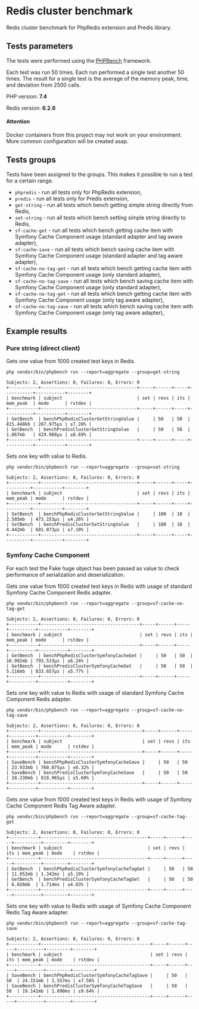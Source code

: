 # Redis cluster benchmark
Redis cluster benchmark for PhpRedis extension and Predis library.

## Tests parameters
The tests were performed using the [PHPBench](https://github.com/phpbench/phpbench) framework.

Each test was run 50 times. Each run performed a single test another 50 times.
The result for a single test is the average of the memory peak, time, and deviation from 2500 calls.

PHP version: **7.4**

Redis version: **6.2.6**

#### Attention
Docker containers from this project may not work on your environment. More common configuration will be created asap.

## Tests groups
Tests have been assigned to the groups. This makes it possible to run a test for a certain range.

- `phpredis` - run all tests only for PhpRedis extension,
- `predis` - run all tests only for Predis extension,
- `get-string` - run all tests which bench getting simple string directly from Redis,
- `set-string` - run all tests which bench setting simple string directly to Redis,
- `sf-cache-get` - run all tests which bench getting cache item with Symfony Cache Component usage (standard adapter and tag aware adapter),
- `sf-cache-save` - run all tests which bench saving cache item with Symfony Cache Component usage (standard adapter and tag aware adapter),
- `sf-cache-no-tag-get` - run all tests which bench getting cache item with Symfony Cache Component usage (only standard adapter),
- `sf-cache-no-tag-save` - run all tests which bench saving cache item with Symfony Cache Component usage (only standard adapter),
- `sf-cache-no-tag-get` - run all tests which bench getting cache item with Symfony Cache Component usage (only tag aware adapter),
- `sf-cache-no-tag-save` - run all tests which bench saving cache item with Symfony Cache Component usage (only tag aware adapter),

## Example results

### Pure string (direct client)

Gets one value from 1000 created test keys in Redis.

`php vendor/bin/phpbench run --report=aggregate --group=get-string`

```
Subjects: 2, Assertions: 0, Failures: 0, Errors: 0
+-----------+------------------------------------+-----+------+-----+-----------+-----------+--------+
| benchmark | subject                            | set | revs | its | mem_peak  | mode      | rstdev |
+-----------+------------------------------------+-----+------+-----+-----------+-----------+--------+
| GetBench  | benchPhpRedisClusterGetStringValue |     | 50   | 50  | 815.448kb | 287.975μs | ±7.28% |
| GetBench  | benchPredisClusterGetStringValue   |     | 50   | 50  | 1.867mb   | 429.968μs | ±8.69% |
+-----------+------------------------------------+-----+------+-----+-----------+-----------+--------+
```

Sets one key with value to Redis.

`php vendor/bin/phpbench run --report=aggregate --group=set-string`

```
Subjects: 2, Assertions: 0, Failures: 0, Errors: 0
+-----------+------------------------------------+-----+------+-----+----------+-----------+--------+
| benchmark | subject                            | set | revs | its | mem_peak | mode      | rstdev |
+-----------+------------------------------------+-----+------+-----+----------+-----------+--------+
| SetBench  | benchPhpRedisClusterSetStringValue |     | 100  | 10  | 2.585mb  | 473.153μs | ±4.26% |
| SetBench  | benchPredisClusterSetStringValue   |     | 100  | 10  | 4.442mb  | 601.873μs | ±7.10% |
+-----------+------------------------------------+-----+------+-----+----------+-----------+--------+
```

### Symfony Cache Component

For each test the Fake huge object has been passed as value to check performance of serialization and deserialization. 

Gets one value from 1000 created test keys in Redis with usage of standard Symfony Cache Component Redis adapter.

`php vendor/bin/phpbench run --report=aggregate --group=sf-cache-no-tag-get`

```
Subjects: 2, Assertions: 0, Failures: 0, Errors: 0
+-----------+-------------------------------------+-----+------+-----+----------+-----------+--------+
| benchmark | subject                             | set | revs | its | mem_peak | mode      | rstdev |
+-----------+-------------------------------------+-----+------+-----+----------+-----------+--------+
| GetBench  | benchPhpRedisClusterSymfonyCacheGet |     | 50   | 50  | 10.992mb | 793.533μs | ±6.24% |
| GetBench  | benchPredisClusterSymfonyCacheGet   |     | 50   | 50  | 5.116mb  | 833.657μs | ±5.77% |
+-----------+-------------------------------------+-----+------+-----+----------+-----------+--------+
```

Sets one key with value to Redis with usage of standard Symfony Cache Component Redis adapter.

`php vendor/bin/phpbench run --report=aggregate --group=sf-cache-no-tag-save`

```
Subjects: 2, Assertions: 0, Failures: 0, Errors: 0
+-----------+--------------------------------------+-----+------+-----+----------+-----------+--------+
| benchmark | subject                              | set | revs | its | mem_peak | mode      | rstdev |
+-----------+--------------------------------------+-----+------+-----+----------+-----------+--------+
| SaveBench | benchPhpRedisClusterSymfonyCacheSave |     | 50   | 50  | 23.933mb | 760.875μs | ±6.32% |
| SaveBench | benchPredisClusterSymfonyCacheSave   |     | 50   | 50  | 18.230mb | 818.965μs | ±5.60% |
+-----------+--------------------------------------+-----+------+-----+----------+-----------+--------+
```

Gets one value from 1000 created test keys in Redis with usage of Symfony Cache Component Redis Tag Aware adapter.

`php vendor/bin/phpbench run --report=aggregate --group=sf-cache-tag-get`

```
Subjects: 2, Assertions: 0, Failures: 0, Errors: 0
+-----------+----------------------------------------+-----+------+-----+----------+---------+--------+
| benchmark | subject                                | set | revs | its | mem_peak | mode    | rstdev |
+-----------+----------------------------------------+-----+------+-----+----------+---------+--------+
| GetBench  | benchPhpRedisClusterSymfonyCacheTagGet |     | 50   | 50  | 11.052mb | 1.342ms | ±5.19% |
| GetBench  | benchPredisClusterSymfonyCacheTagGet   |     | 50   | 50  | 6.026mb  | 1.714ms | ±4.83% |
+-----------+----------------------------------------+-----+------+-----+----------+---------+--------+
```

Sets one key with value to Redis with usage of Symfony Cache Component Redis Tag Aware adapter.

`php vendor/bin/phpbench run --report=aggregate --group=sf-cache-tag-save`

```
Subjects: 2, Assertions: 0, Failures: 0, Errors: 0
+-----------+-----------------------------------------+-----+------+-----+----------+---------+--------+
| benchmark | subject                                 | set | revs | its | mem_peak | mode    | rstdev |
+-----------+-----------------------------------------+-----+------+-----+----------+---------+--------+
| SaveBench | benchPhpRedisClusterSymfonyCacheTagSave |     | 50   | 50  | 24.151mb | 1.557ms | ±7.56% |
| SaveBench | benchPredisClusterSymfonyCacheTagSave   |     | 50   | 50  | 19.141mb | 1.890ms | ±9.64% |
+-----------+-----------------------------------------+-----+------+-----+----------+---------+--------+
```
